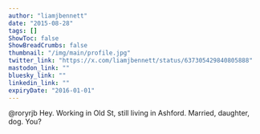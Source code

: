 ```yaml
---
author: "liamjbennett"
date: "2015-08-28"
tags: []
ShowToc: false
ShowBreadCrumbs: false
thumbnail: "/img/main/profile.jpg"
twitter_link: "https://x.com/liamjbennett/status/637305429840805888"
mastodon_link: ""
bluesky_link: ""
linkedin_link: ""
expiryDate: "2016-01-01"
---
```


@roryrjb Hey. Working in Old St, still living in Ashford. Married, daughter, dog. You?

